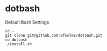 # dotbash

Default Bash Settings


```
cd ~
git clone git@github.com:kfowlks/dotbash.git
cd dotbash
./install.sh
```
